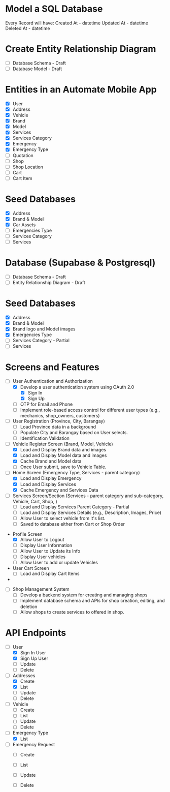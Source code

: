 # Model a SQL Database

Every Record will have:
Created At - datetime
Updated At - datetime
Deleted At - datetime
# Create Entity Relationship Diagram
* [ ] Database Schema - Draft
* [ ] Database Model - Draft

# Entities in an Automate Mobile App
* [x] User
* [x] Address
* [x] Vehicle
* [x] Brand
* [x] Model
* [x] Services
* [x] Services Category
* [x] Emergency
* [x] Emergency Type
* [ ] Quotation
* [ ] Shop
* [ ] Shop Location
* [ ] Cart
* [ ] Cart Item
# Seed Databases
  * [x] Address
  * [x] Brand & Model
  * [x] Car Assets
  * [ ] Emergencies Type
  * [ ] Services Category 
  * [ ] Services
# Database (Supabase & Postgresql)
* [ ] Database Schema - Draft
* [ ] Entity Relationship Diagram - Draft

# Seed Databases
  * [x] Address
  * [x] Brand & Model
  * [x] Brand logo and Model images
  * [x] Emergencies Type
  * [ ] Services Category - Partial
  * [ ] Services

# Screens and Features
* [ ] User Authentication and Authorization
  * [x] Develop a user authentication system using OAuth 2.0 
    * [x] Sign In
    * [x] Sign Up  
  * [ ] OTP for Email and Phone 
  * [ ] Implement role-based access control for different user types (e.g., mechanics, shop_owners, customers)
  
* [ ] User Registration (Province, City, Barangay)
  * [ ] Load Province data in a background
  * [ ] Populate City and Barangay based on User selects.
  * [ ] Identification Validation  

* [ ] Vehicle Register Screen (Brand, Model, Vehicle) 
  * [x] Load and Display Brand data and images
  * [x] Load and Display Model data and images
  * [x] Cache Brand and Model data
  * [ ] Once User submit, save to Vehicle Table.
 
* [ ] Home Screen (Emergency Type, Services - parent category)
  * [x] Load and Display Emergency
  * [x] Load and Display Services 
  * [x] Cache Emergency and Services Data

* [ ] Services Screen/Section (Services - parent category and sub-category, Vehicle, Cart, Shop, )
  * [ ] Load and Display Services Parent Category - Partial
  * [ ] Load and Display Services Details (e.g., Description, Images, Price)
  * [ ] Allow User to select vehicle from it's list.
  * [ ] Saved to database either from Cart or Shop Order
* Profile Screen 
  * [x] Allow User to Logout
  * [ ] Display User Information
  * [ ] Allow User to Update its Info
  * [ ] Display User vehicles
  * [ ] Allow User to add or update Vehicles
  
* User Cart Screen
  * [ ] Load and Display Cart Items
* 

* [ ] Shop Management System
  * [ ] Develop a backend system for creating and managing shops 
  * [ ] Implement database schema and APIs for shop creation, editing, and deletion
  * [ ] Allow shops to create services to offered in shop.

# API Endpoints
* [ ] User
  * [x] Sign In User
  * [x] Sign Up User
  * [ ] Update
  * [ ] Delete 
* [ ] Addresses
  * [x] Create
  * [x] List
  * [ ] Update
  * [ ] Delete
* [ ] Vehicle
  * [ ] Create
  * [ ] List
  * [ ] Update
  * [ ] Delete
* [ ] Emergency Type
  * [x] List
* [ ] Emergency Request
  * [ ] Create
  * [ ] List
  * [ ] Update
  * [ ] Delete
 
  


